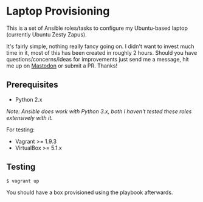 # Laptop Provisioning

This is a set of Ansible roles/tasks to configure my Ubuntu-based laptop (currently Ubuntu Zesty Zapus).

It's fairly simple, nothing really fancy going on. I didn't want to invest much time in it, most of this has been created in roughly 2 hours. Should you have questions/concerns/ideas for improvements just send me a message, hit me up on [Mastodon](https://mastodon.social/moritzheiber) or submit a PR. Thanks!

## Prerequisites

- Python 2.x

_Note: Ansible does work with Python 3.x, both I haven't tested these roles extensively with it._

For testing:

- Vagrant >= 1.9.3
- VirtualBox >= 5.1.x

## Testing

```sh
$ vagrant up
```

You should have a box provisioned using the playbook afterwards.

